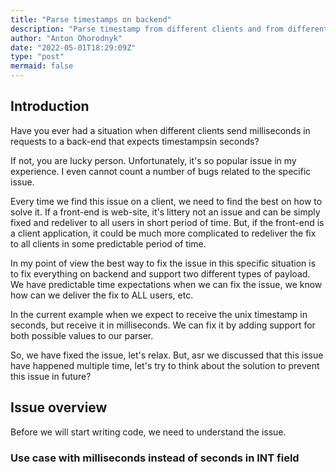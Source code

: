 ```yaml
---
title: "Parse timestamps on backend"
description: "Parse timestamp from different clients and from different developers"
author: "Anton Ohorodnyk"
date: "2022-05-01T18:29:09Z"
type: "post"
mermaid: false
---
```

## Introduction

Have you ever had a situation when different clients send milliseconds in requests to a back-end that expects timestampsin seconds?

If not, you are lucky person. Unfortunately, it's so popular issue in my experience.
I even cannot count a number of bugs related to the specific issue.

Every time we find this issue on a client, we need to find the best on how to solve it.
If a front-end is web-site, it's littery not an issue and can be simply fixed and redeliver to all users in short period of time.
But, if the front-end is a client application, it could be much more complicated to redeliver the fix to all clients in some predictable period of time.

In my point of view the best way to fix the issue in this specific situation is to fix everything on backend and support two different types of payload.
We have predictable time expectations when we can fix the issue, we know how can we deliver the fix to ALL users, etc.

In the current example when we expect to receive the unix timestamp in seconds, but receive it in milliseconds.
We can fix it by adding support for both possible values to our parser.

So, we have fixed the issue, let's relax.
But, asr we discussed that this issue have happened multiple time, let's try to think about the solution to prevent this issue in future?

## Issue overview

Before we will start writing code, we need to understand the issue.

### Use case with milliseconds instead of seconds in INT field


